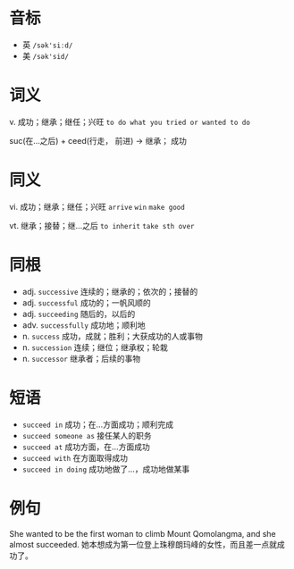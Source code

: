 # 音标

- 英 `/sək'siːd/`
- 美 `/sək'sid/`

# 词义

v. 成功；继承；继任；兴旺
`to do what you tried or wanted to do`



suc(在…之后) + ceed(行走， 前进) → 继承； 成功

# 同义

vi. 成功；继承；继任；兴旺
`arrive` `win` `make good`

vt. 继承；接替；继…之后
`to inherit` `take sth over`

# 同根

- adj. `successive` 连续的；继承的；依次的；接替的
- adj. `successful` 成功的；一帆风顺的
- adj. `succeeding` 随后的，以后的
- adv. `successfully` 成功地；顺利地
- n. `success` 成功，成就；胜利；大获成功的人或事物
- n. `succession` 连续；继位；继承权；轮栽
- n. `successor` 继承者；后续的事物

# 短语

- `succeed in` 成功；在…方面成功；顺利完成
- `succeed someone as` 接任某人的职务
- `succeed at` 成功方面，在…方面成功
- `succeed with` 在方面取得成功
- `succeed in doing` 成功地做了…，成功地做某事

# 例句

She wanted to be the first woman to climb Mount Qomolangma, and she almost succeeded.
她本想成为第一位登上珠穆朗玛峰的女性，而且差一点就成功了。


